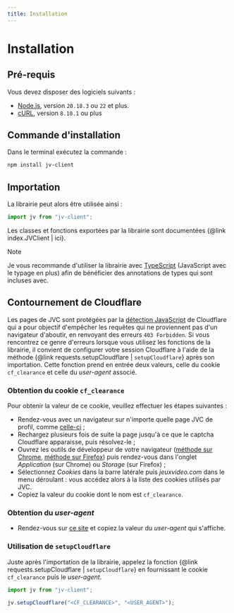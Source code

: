 ```yaml
---
title: Installation
---
```


# Installation

## Pré-requis
Vous devez disposer des logiciels suivants :

- [Node.js](https://nodejs.org), version `20.18.3` ou `22` et plus.
- [cURL](https://curl.se/docs/manpage.html), version `8.10.1` ou plus

## Commande d'installation
Dans le terminal exécutez la commande :

```bash
npm install jv-client
```

## Importation
La librairie peut alors être utilisée ainsi :

```ts
import jv from "jv-client";
```

Les classes et fonctions exportées par la librairie sont documentées {@link index.JVClient | ici}.

> [!NOTE]
> Je vous recommande d'utiliser la librairie avec [TypeScript](https://www.typescriptlang.org/) (JavaScript avec le typage en plus) afin de bénéficier des annotations de types qui sont incluses avec.

## Contournement de Cloudflare

Les pages de JVC sont protégées par la [détection JavaScript](https://developers.cloudflare.com/cloudflare-challenges/challenge-types/javascript-detections/) de Cloudflare qui a pour objectif d'empêcher les requêtes qui ne proviennent pas d'un navigateur d'aboutir, en renvoyant des erreurs `403 Forbidden`. Si vous rencontrez ce genre d'erreurs lorsque vous utilisez les fonctions de la librairie, il convient de configurer votre session Cloudflare à l'aide de la méthode {@link requests.setupCloudflare | `setupCloudflare`} après son importation. Cette fonction prend en entrée deux valeurs, celle du cookie `cf_clearance` et celle du *user-agent* associé.

### Obtention du cookie `cf_clearance`
Pour obtenir la valeur de ce cookie, veuillez effectuer les étapes suivantes :
* Rendez-vous avec un navigateur sur n'importe quelle page JVC de profil, comme [celle-ci](https://www.jeuxvideo.com/profil/jv-client?mode=infos) ;
* Rechargez plusieurs fois de suite la page jusqu'à ce que le captcha Cloudflare apparaisse, puis résolvez-le ;
* Ouvrez les outils de développeur de votre navigateur ([méthode sur Chrome](https://support.google.com/campaignmanager/answer/2828688?hl=fr), [méthode sur Firefox](https://developer.mozilla.org/fr/docs/Learn_web_development/Howto/Tools_and_setup/What_are_browser_developer_tools)) puis rendez-vous dans l'onglet *Application* (sur Chrome) ou *Storage* (sur Firefox) ;
* Sélectionnez *Cookies* dans la barre latérale puis *jeuxvideo.com* dans le menu déroulant : vous accédez alors à la liste des cookies utilisés par JVC.
*  Copiez la valeur du cookie dont le nom est `cf_clearance`.

### Obtention du *user-agent*
* Rendez-vous sur [ce site](https://whatmyuseragent.com/) et copiez la valeur du *user-agent* qui s'affiche.

### Utilisation de `setupCloudflare`

Juste après l'importation de la librairie, appelez la fonction {@link requests.setupCloudflare | `setupCloudflare`} en fournissant le cookie `cf_clearance` puis le *user-agent*.

```ts
import jv from "jv-client";

jv.setupCloudflare("<CF_CLEARANCE>", "<USER_AGENT>");
```